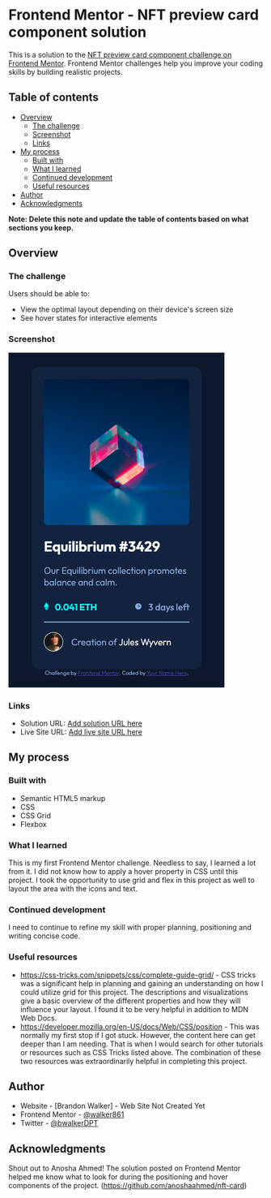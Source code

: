# Frontend Mentor - NFT preview card component solution

This is a solution to the [NFT preview card component challenge on Frontend Mentor](https://www.frontendmentor.io/challenges/nft-preview-card-component-SbdUL_w0U). Frontend Mentor challenges help you improve your coding skills by building realistic projects.

## Table of contents

- [Overview](#overview)
  - [The challenge](#the-challenge)
  - [Screenshot](#screenshot)
  - [Links](#links)
- [My process](#my-process)
  - [Built with](#built-with)
  - [What I learned](#what-i-learned)
  - [Continued development](#continued-development)
  - [Useful resources](#useful-resources)
- [Author](#author)
- [Acknowledgments](#acknowledgments)

**Note: Delete this note and update the table of contents based on what sections you keep.**

## Overview

### The challenge

Users should be able to:

- View the optimal layout depending on their device's screen size
- See hover states for interactive elements

### Screenshot

![NFT card](design/NFT-solution.png)


### Links

- Solution URL: [Add solution URL here](https://your-solution-url.com)
- Live Site URL: [Add live site URL here](https://your-live-site-url.com)

## My process

### Built with

- Semantic HTML5 markup
- CSS
- CSS Grid
- Flexbox

### What I learned

This is my first Frontend Mentor challenge. Needless to say, I learned a lot from it. I did not know how to apply a hover property in CSS until this project. I took the opportunity to use grid and flex in this project as well to layout the area with the icons and text.


### Continued development

I need to continue to refine my skill with proper planning, positioning and writing concise code.


### Useful resources

- https://css-tricks.com/snippets/css/complete-guide-grid/ - CSS tricks was a significant help in planning and gaining an understanding on how I could utilize grid for this project. The descriptions and visualizations give a basic overview of the different properties and how they will influence your layout. I found it to be very helpful in addition to MDN Web Docs.
- https://developer.mozilla.org/en-US/docs/Web/CSS/position - This was normally my first stop if I got stuck. However, the content here can get deeper than I am needing. That is when I would search for other tutorials or resources such as CSS Tricks listed above. The combination of these two resources was extraordinarily helpful in completing this project.


## Author

- Website - [Brandon Walker] - Web Site Not Created Yet
- Frontend Mentor - [@walker861](https://www.frontendmentor.io/profile/walker861)
- Twitter - [@bwalkerDPT](https://www.twitter.com/bwalkerDPT)


## Acknowledgments

Shout out to Anosha Ahmed! The solution posted on Frontend Mentor helped me know what to look for during the positioning and hover components of the project. (https://github.com/anoshaahmed/nft-card)
